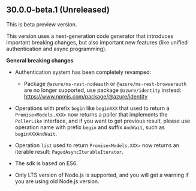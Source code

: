 ## 30.0.0-beta.1 (Unreleased)

This is beta preview version.

This version uses a next-generation code generator that introduces important breaking changes, but also important new features (like unified authentication and async programming).

**General breaking changes**

- Authentication system has been completely revamped:

  - Package `@azure/ms-rest-nodeauth` or `@azure/ms-rest-browserauth` are no longer supported, use package `@azure/identity` instead: https://www.npmjs.com/package/@azure/identity

- Operations with prefix `begin` like `beginXXX` that used to return a `Promise<Models.XXX>` now returns a poller that implements the `PollerLike` interface, and if you want to get previous result, please use operation name with prefix `begin` and suffix `AndWait`, such as `beginXXXAndWait`.
- Operation `list` used to return `Promise<Models.XXX>` now returns an iterable result: `PagedAsyncIterableIterator`.
- The sdk is based on ES6.
- Only LTS version of Node.js is supported, and you will get a warning if you are using old Node.js version.
